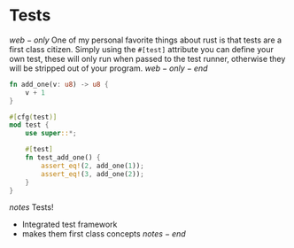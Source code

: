 # Tests
$web-only$
One of my personal favorite things about rust is that tests are a first class citizen. Simply using the `#[test]` attribute you can define your own test, these will only run when passed to the test runner, otherwise they will be stripped out of your program.
$web-only-end$
```rust
fn add_one(v: u8) -> u8 {
    v + 1
}

#[cfg(test)]
mod test {
    use super::*;

    #[test]
    fn test_add_one() {
        assert_eq!(2, add_one(1));
        assert_eq!(3, add_one(2));
    }
}
```
$notes$
Tests!
- Integrated test framework
- makes them first class concepts
$notes-end$